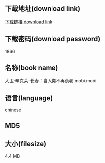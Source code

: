 ## 下载地址(download link)
[下载链接 download link](https://tutu365.netlify.app/?s=%E5%A4%A7%E5%8D%AB%C2%B7%E8%BE%9B%E5%85%8B%E8%8E%B1-%E9%95%BF%E5%AF%BF%EF%BC%9A%E5%BD%93%E4%BA%BA%E7%B1%BB%E4%B8%8D%E5%86%8D%E8%A1%B0%E8%80%81.mobi)

## 下载密码(download password)
1866

## 名称(book name)
大卫·辛克莱-长寿：当人类不再衰老.mobi.mobi

## 语言(language)
chinese

## MD5


## 大小(filesize)
4.4 MB
